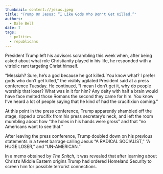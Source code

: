```yaml
---
thumbnail: content://jesus.jpeg
title: "Trump On Jesus: “I Like Gods Who Don't Get Killed.”"
authors:
  - Dale Bell
date: 7
tags:
  - politics
  - republicans
---
```


President Trump left his advisors scrambling this week when, after being asked about what role Christianity played in his life, he responded with a vitriolic rant targeting Christ himself.

“Messiah? Sure, he’s a god because he got killed. You know what? I prefer gods who don’t get killed,” the visibly agitated President said at a press conference Tuesday. He continued, “I mean I don’t get it, why do people worship that loser? What was in it for him? Any deity with half a brain would have face melted those Romans the second they came for him. You know I’ve heard a lot of people saying that he kind of had the crucifixion coming.”

At this point in the press conference, Trump apparently shambled off the stage, ripped a crucifix from his press secretary’s neck, and left the room mumbling about how “the holes in his hands were gross” and that “no Americans want to see that.”

After leaving the press conference, Trump doubled down on his previous statements in a tweet barrage calling Jesus “A RADICAL SOCIALIST,” “A HUGE LOSER,” and “UN-AMERICAN.” 

In a memo obtained by *The Snitch*, it was revealed that after learning about Christ’s Middle Eastern origins Trump had ordered Homeland Security to screen him for possible terrorist connections.
